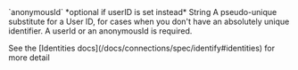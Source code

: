 <tr>
  <td markdown="span">`anonymousId`</td>
  <td markdown="span">*optional if userID is set instead*</td>
  <td markdown="span">String</td>
  <td markdown="span">A pseudo-unique substitute for a User ID, for cases when you don't have an absolutely unique identifier. A userId or an anonymousId is required.
    <p>See the [Identities docs](/docs/connections/spec/identify#identities) for more detail</p>
  </td>
</tr>
